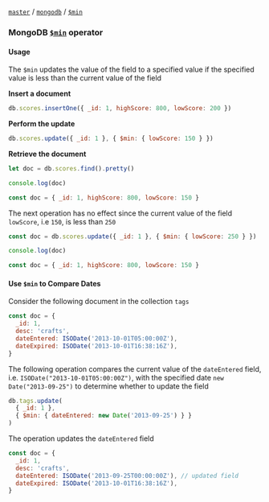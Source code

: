 [`master`](https://github.com/moatorres/node-design-patterns/blob/master/mongodb/update/current-date-operator.md) / [`mongodb`](https://github.com/moatorres/node-design-patterns/blob/master/mongodb/update/current-date-operator.md) / [`$min`](https://github.com/moatorres/node-design-patterns/blob/master/mongodb/update/min-operator.md)

### MongoDB [`$min`](https://docs.mongodb.com/manual/reference/operator/update/min/#mongodb-update-up.-min) operator

#### Usage

The `$min` updates the value of the field to a specified value if the specified value is less than the current value of the field

**Insert a document**

```js
db.scores.insertOne({ _id: 1, highScore: 800, lowScore: 200 })
```

**Perform the update**

```js
db.scores.update({ _id: 1 }, { $min: { lowScore: 150 } })
```

**Retrieve the document**

```js
let doc = db.scores.find().pretty()

console.log(doc)

const doc = { _id: 1, highScore: 800, lowScore: 150 }
```

The next operation has no effect since the current value of the field `lowScore`, i.e `150`, is less than `250`

```js
const doc = db.scores.update({ _id: 1 }, { $min: { lowScore: 250 } })

console.log(doc)

const doc = { _id: 1, highScore: 800, lowScore: 150 }
```

#### Use `$min` to Compare Dates

Consider the following document in the collection `tags`

```js
const doc = {
  _id: 1,
  desc: 'crafts',
  dateEntered: ISODate('2013-10-01T05:00:00Z'),
  dateExpired: ISODate('2013-10-01T16:38:16Z'),
}
```

The following operation compares the current value of the `dateEntered` field, i.e. `ISODate("2013-10-01T05:00:00Z")`, with the specified date `new Date("2013-09-25")` to determine whether to update the field

```js
db.tags.update(
  { _id: 1 },
  { $min: { dateEntered: new Date('2013-09-25') } }
)
```

The operation updates the `dateEntered` field

```js
const doc = {
  _id: 1,
  desc: 'crafts',
  dateEntered: ISODate('2013-09-25T00:00:00Z'), // updated field
  dateExpired: ISODate('2013-10-01T16:38:16Z'),
}
```
